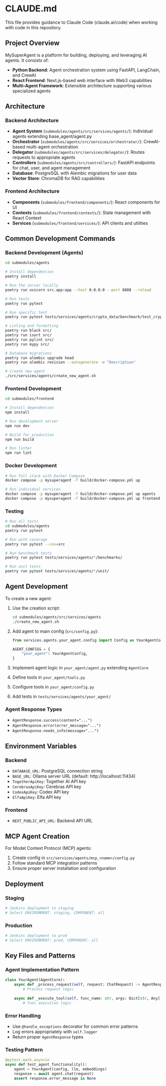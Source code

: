# CLAUDE.md

This file provides guidance to Claude Code (claude.ai/code) when working with code in this repository.

## Project Overview

MySuperAgent is a platform for building, deploying, and leveraging AI agents. It consists of:
- **Python Backend**: Agent orchestration system using FastAPI, LangChain, and CrewAI
- **React Frontend**: Next.js-based web interface with Web3 capabilities
- **Multi-Agent Framework**: Extensible architecture supporting various specialized agents

## Architecture

### Backend Architecture
- **Agent System** (`submodules/agents/src/services/agents/`): Individual agents extending base_agent/agent.py
- **Orchestrator** (`submodules/agents/src/services/orchestrator/`): CrewAI-based multi-agent orchestration
- **Delegator** (`submodules/agents/src/services/delegator/`): Routes requests to appropriate agents
- **Controllers** (`submodules/agents/src/controllers/`): FastAPI endpoints for chat, user, and agent management
- **Database**: PostgreSQL with Alembic migrations for user data
- **Vector Store**: ChromaDB for RAG capabilities

### Frontend Architecture
- **Components** (`submodules/frontend/components/`): React components for UI
- **Contexts** (`submodules/frontend/contexts/`): State management with React Context
- **Services** (`submodules/frontend/services/`): API clients and utilities

## Common Development Commands

### Backend Development (Agents)
```bash
cd submodules/agents

# Install dependencies
poetry install

# Run the server locally
poetry run uvicorn src.app:app --host 0.0.0.0 --port 8888 --reload

# Run tests
poetry run pytest

# Run specific test
poetry run pytest tests/services/agents/crypto_data/benchmark/test_crypto_data_agent.py

# Linting and formatting
poetry run black src/
poetry run isort src/
poetry run pylint src/
poetry run mypy src/

# Database migrations
poetry run alembic upgrade head
poetry run alembic revision --autogenerate -m "Description"

# Create new agent
./src/services/agents/create_new_agent.sh
```

### Frontend Development
```bash
cd submodules/frontend

# Install dependencies
npm install

# Run development server
npm run dev

# Build for production
npm run build

# Run linter
npm run lint
```

### Docker Development
```bash
# Run full stack with Docker Compose
docker compose -p mysuperagent -f build/docker-compose.yml up

# Run individual services
docker compose -p mysuperagent -f build/docker-compose.yml up agents
docker compose -p mysuperagent -f build/docker-compose.yml up frontend
```

### Testing
```bash
# Run all tests
cd submodules/agents
poetry run pytest

# Run with coverage
poetry run pytest --cov=src

# Run benchmark tests
poetry run pytest tests/services/agents/*/benchmarks/

# Run unit tests
poetry run pytest tests/services/agents/*/unit/
```

## Agent Development

To create a new agent:

1. Use the creation script:
   ```bash
   cd submodules/agents/src/services/agents
   ./create_new_agent.sh
   ```

2. Add agent to main config (`src/config.py`):
   ```python
   from services.agents.your_agent.config import Config as YourAgentConfig
   
   AGENT_CONFIGS = {
       "your_agent": YourAgentConfig,
   }
   ```

3. Implement agent logic in `your_agent/agent.py` extending `AgentCore`
4. Define tools in `your_agent/tools.py`
5. Configure tools in `your_agent/config.py`
6. Add tests in `tests/services/agents/your_agent/`

### Agent Response Types
- `AgentResponse.success(content="...")`
- `AgentResponse.error(error_message="...")`
- `AgentResponse.needs_info(message="...")`

## Environment Variables

### Backend
- `DATABASE_URL`: PostgreSQL connection string
- `BASE_URL`: Ollama server URL (default: http://localhost:11434)
- `TogetherApiKey`: Together AI API key
- `CerebrasApiKey`: Cerebras API key
- `CodexApiKey`: Codex API key
- `ElfaApiKey`: Elfa API key

### Frontend
- `NEXT_PUBLIC_API_URL`: Backend API URL

## MCP Agent Creation

For Model Context Protocol (MCP) agents:
1. Create config in `src/services/agents/mcp_<name>/config.py`
2. Follow standard MCP integration patterns
3. Ensure proper server installation and configuration

## Deployment

### Staging
```bash
# Jenkins deployment to staging
# Select ENVIRONMENT: staging, COMPONENT: all
```

### Production
```bash
# Jenkins deployment to prod
# Select ENVIRONMENT: prod, COMPONENT: all
```

## Key Files and Patterns

### Agent Implementation Pattern
```python
class YourAgent(AgentCore):
    async def _process_request(self, request: ChatRequest) -> AgentResponse:
        # Process request logic
        
    async def _execute_tool(self, func_name: str, args: Dict[str, Any]) -> AgentResponse:
        # Tool execution logic
```

### Error Handling
- Use `@handle_exceptions` decorator for common error patterns
- Log errors appropriately with `self.logger`
- Return proper `AgentResponse` types

### Testing Pattern
```python
@pytest.mark.asyncio
async def test_agent_functionality():
    agent = YourAgent(config, llm, embeddings)
    response = await agent.chat(request)
    assert response.error_message is None
```